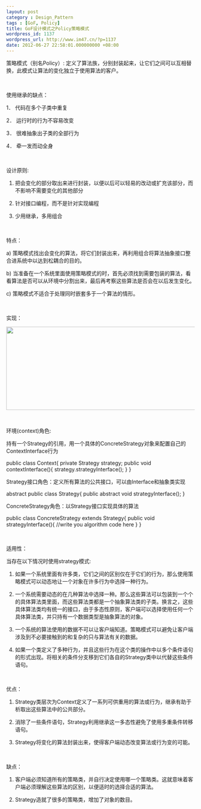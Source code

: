 ```yaml
---
layout: post
category : Design_Pattern
tags : [GoF, Policy]
title: GoF设计模式之Policy策略模式
wordpress_id: 1137
wordpress_url: http://www.im47.cn/?p=1137
date: 2012-06-27 22:58:01.000000000 +08:00
---
```

策略模式（别名Policy）: 定义了算法族，分别封装起来，让它们之间可以互相替换，此模式让算法的变化独立于使用算法的客户。

&nbsp;

使用继承的缺点：

1． 代码在多个子类中重复

2． 运行时的行为不容易改变

3． 很难抽象出子类的全部行为

4． 牵一发而动全身

&nbsp;

设计原则:

1. 把会变化的部分取出来进行封装，以便以后可以轻易的改动或扩充该部分，而不影响不需要变化的其他部分

2. 针对接口编程，而不是针对实现编程

3. 少用继承，多用组合

&nbsp;

特点：

a) 策略模式找出会变化的算法，将它们封装出来，再利用组合将算法抽象接口整合进系统中以达到松耦合的目的。

b) 当准备在一个系统里面使用策略模式的时，首先必须找到需要包装的算法，看看算法是否可以从环境中分割出来，最后再考察这些算法是否会在以后发生变化。

c) 策略模式不适合于处理同时嵌套多于一个算法的情形。

&nbsp;

实现：

<a href="http://www.im47.cn/wp-content/uploads/2012/06/policy.jpg"><img class="aligncenter size-full wp-image-1138" title="policy" src="http://www.im47.cn/wp-content/uploads/2012/06/policy.jpg" alt="" width="555" height="222" /></a>

&nbsp;

环境(context)角色:

持有一个Strategy的引用，用一个具体的ConcreteStrategy对象来配置自己的ContextInterface行为

public class Context{
private Strategy strategy;
public void contextInterface(){
strategy.strategyInterface();
}
}

Strategy接口角色：定义所有算法的公共接口，可以由Interface和抽象类实现

abstract public class Strategy{
public abstract void strategyInterface();
}

ConcreteStrategy角色：以Strategy接口实现具体的算法

public class ConcreteStrategy extends Strategy{
public void strategyInterface(){
//write you algorithm code here
}
}

&nbsp;

适用性：

当存在以下情况时使用strategy模式:

1. 如果一个系统里面有许多类，它们之间的区别仅在于它们的行为，那么使用策略模式可以动态地让一个对象在许多行为中选择一种行为。

2. 一个系统需要动态的在几种算法中选择一种。那么这些算法可以包装到一个个的具体算法类里面，而这些算法类都是一个抽象算法类的子类。换言之，这些具体算法类均有统一的接口，由于多态性原则，客户端可以选择使用任何一个具体算法类，并只持有一个数据类型是抽象算法的对象。

3. 一个系统的算法使用的数据不可以让客户端知道。策略模式可以避免让客户端涉及到不必要接触到的和复杂的只与算法有关的数据。

4. 如果一个类定义了多种行为，并且这些行为在这个类的操作中以多个条件语句的形式出现。将相关的条件分支移到它们各自的Strategy类中以代替这些条件语句。

&nbsp;

优点：

1. Strategy类层次为Context定义了一系列可供重用的算法或行为，继承有助于析取出这些算法中的公共部分。

2. 消除了一些条件语句，Strategy利用继承这一多态性避免了使用多重条件转移语句。

3. Strategy将变化的算法封装出来，使得客户端动态改变算法或行为变的可能。

&nbsp;

缺点：

1. 客户端必须知道所有的策略类，并自行决定使用哪一个策略类。这就意味着客户端必须理解这些算法的区别，以便适时的选择合适的算法。

2. Strategy造就了很多的策略类，增加了对象的数目。
